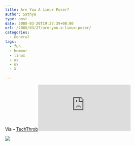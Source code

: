 ```yaml
---
title: Are You A Linux Poser?
author: Sathya
type: post
date: 2008-03-26T19:37:39+00:00
url: /2008/03/27/are-you-a-linux-poser/
categories:
  - General
tags:
  - fun
  - humour
  - linux
  - os
  - ux
  - X

---
```

Via &#8211; [TechThrob][1]![][1]

<img src="https://img212.imageshack.us/img212/7843/poserqp6.png"   />

 [1]: https://www.techthrob.com/tech/poser.php
